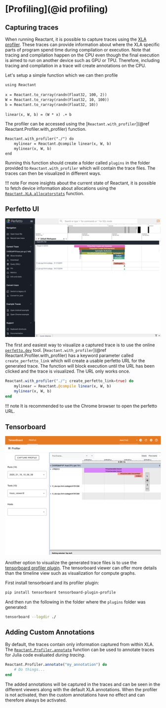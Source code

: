 # [Profiling](@id profiling)

## Capturing traces

When running Reactant, it is possible to capture traces using the [XLA profiler](https://jax.readthedocs.io/en/latest/profiling.html).
These traces can provide information about where the XLA specific parts of program spend time during compilation or execution. Note that tracing and compilation happen on the CPU even though the final execution is aimed to run on another device such as GPU or TPU. Therefore, including tracing and compilation in a trace will create annotations on the CPU.

Let's setup a simple function which we can then profile

```@example profiling
using Reactant

x = Reactant.to_rarray(randn(Float32, 100, 2))
W = Reactant.to_rarray(randn(Float32, 10, 100))
b = Reactant.to_rarray(randn(Float32, 10))

linear(x, W, b) = (W * x) .+ b
```

The profiler can be accessed using the [`Reactant.with_profiler`](@ref Reactant.Profiler.with_profiler) function.

```@example profiling
Reactant.with_profiler("./") do
    mylinear = Reactant.@compile linear(x, W, b)
    mylinear(x, W, b)
end
```

Running this function should create a folder called `plugins` in the folder provided to `Reactant.with_profiler` which will
contain the trace files. The traces can then be visualized in different ways.

!!! note
    For more insights about the current state of Reactant, it is possible to fetch device information about allocations using the [`Reactant.XLA.allocatorstats`](@ref) function.

## Perfetto UI

![The perfetto interface](images/perfetto.png)

The first and easiest way to visualize a captured trace is to use the online [`perfetto.dev`](https://ui.perfetto.dev/) tool.
[`Reactant.with_profiler`](@ref Reactant.Profiler.with_profiler) has a keyword parameter called `create_perfetto_link` which will create a usable perfetto URL for the generated trace.
The function will block execution until the URL has been clicked and the trace is visualized. The URL only works once.

```julia
Reactant.with_profiler("./"; create_perfetto_link=true) do
    mylinear = Reactant.@compile linear(x, W, b)
    mylinear(x, W, b)
end
```

!!! note
    It is recommended to use the Chrome browser to open the perfetto URL.

## Tensorboard

![The tensorboard interface](images/tensorboard.png)

Another option to visualize the generated trace files is to use the [tensorboard profiler plugin](https://www.tensorflow.org/tensorboard/tensorboard_profiling_keras).
The tensorboard viewer can offer more details than the timeline view such as visualization for compute graphs.

First install tensorboard and its profiler plugin:

```bash
pip install tensorboard tensorboard-plugin-profile
```

And then run the following in the folder where the `plugins` folder was generated:

```bash
tensorboard --logdir ./
```

## Adding Custom Annotations

By default, the traces contain only information captured from within XLA.
The [`Reactant.Profiler.annotate`](@ref) function can be used to annotate traces for Julia code evaluated *during tracing*.

```julia
Reactant.Profiler.annotate("my_annotation") do
    # Do things...
end
```

The added annotations will be captured in the traces and can be seen in the different viewers along with the default XLA annotations.
When the profiler is not activated, then the custom annotations have no effect and can therefore always be activated.
